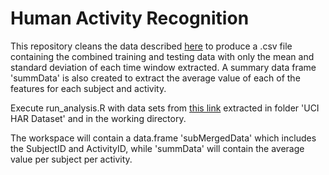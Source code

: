 # Human Activity Recognition

This repository cleans the data described [here](http://archive.ics.uci.edu/ml/datasets/Human+Activity+Recognition+Using+Smartphones) to produce a .csv file containing the combined training and testing data with only the mean and standard deviation of each time window extracted. 
A summary data frame 'summData' is also created to extract the average value of each of the features for each subject and activity. 

Execute run_analysis.R with data sets from [this link](https://d396qusza40orc.cloudfront.net/getdata%2Fprojectfiles%2FUCI%20HAR%20Dataset.zip) extracted in folder 'UCI HAR Dataset' and in the working directory.

The workspace will contain a data.frame 'subMergedData' which includes the SubjectID and ActivityID, while 'summData' will contain the average value per subject per activity. 

